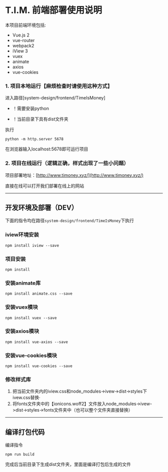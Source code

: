 # T.I.M. 前端部署使用说明

本项目前端环境包括:

- Vue.js 2 
- vue-router 
- webpack2
- iView 3
- vuex
- animate
- axios
- vue-cookies

### 1. 项目本地运行【麻烦检查时请使用这种方式】

进入路径[system-design/frontend/TimeIsMoney]

- ！需要安装python

- ！当前目录下具有dist文件夹

执行

    python -m http.server 5678

在浏览器输入localhost:5678即可运行项目


### 2. 项目在线运行（逻辑正确，样式出现了一些小问题）


项目部署地址：[http://www.timoney.xyz/](http://www.timoney.xyz/)

直接在线可以打开我们部署在线上的网站

---


## 开发环境及部署（DEV）

下面的指令均在路径`system-design/frontend/TimeIsMoney`下执行

### iview环境安装

	npm install iview --save


### 项目安装

	npm install

### 安装animate库

	npm install animate.css --save

### 安装vuex模块

	npm install vuex --save

### 安装axios模块

	npm install vue-axios --save

### 安装vue-cookies模块

	npm install vue-cookies --save

### 修改样式库

1. 把当前文件夹内的iview.css和node_modules->ivew->dist->styles下ivew.css替换·
2. 将fonts文件夹中的【ionicons.woff2】文件放入node_modules->ivew->dist->styles->fonts文件夹中（也可以整个文件夹直接替换）

---

## 编译打包代码

编译指令

	npm run build

完成后当前目录下生成dist文件夹，里面是编译打包后生成的文件


